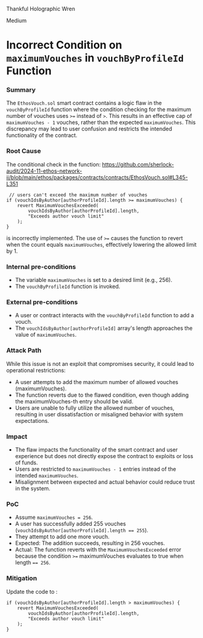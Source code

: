 Thankful Holographic Wren

Medium

# Incorrect Condition on `maximumVouches` in `vouchByProfileId` Function

### Summary

The `EthosVouch.sol` smart contract contains a logic flaw in the `vouchByProfileId` function where the condition checking for the maximum number of vouches uses `>=` instead of `>`. This results in an effective cap of `maximumVouches - 1` vouches, rather than the expected `maximumVouches`. This discrepancy may lead to user confusion and restricts the intended functionality of the contract.

### Root Cause

The conditional check in the function:  https://github.com/sherlock-audit/2024-11-ethos-network-ii/blob/main/ethos/packages/contracts/contracts/EthosVouch.sol#L345-L351

```Solidity
 // users can't exceed the maximum number of vouches
if (vouchIdsByAuthor[authorProfileId].length >= maximumVouches) {
    revert MaximumVouchesExceeded(
        vouchIdsByAuthor[authorProfileId].length,
        "Exceeds author vouch limit"
    );
}
```
is incorrectly implemented. The use of `>=` causes the function to revert when the count equals `maximumVouches`, effectively lowering the allowed limit by 1.

### Internal pre-conditions

* The variable `maximumVouches` is set to a desired limit (e.g., 256).
* The `vouchByProfileId` function is invoked.

### External pre-conditions

* A user or contract interacts with the `vouchByProfileId` function to add a vouch.
* The `vouchIdsByAuthor[authorProfileId]` array's length approaches the value of `maximumVouches`.

### Attack Path

While this issue is not an exploit that compromises security, it could lead to operational restrictions:

* A user attempts to add the maximum number of allowed vouches (maximumVouches).
* The function reverts due to the flawed condition, even though adding the maximumVouches-th entry should be valid.
* Users are unable to fully utilize the allowed number of vouches, resulting in user dissatisfaction or misaligned behavior with system expectations.

### Impact

* The flaw impacts the functionality of the smart contract and user experience but does not directly expose the contract to exploits or loss of funds. 
* Users are restricted to `maximumVouches - 1` entries instead of the intended `maximumVouches`.
* Misalignment between expected and actual behavior could reduce trust in the system.

### PoC

* Assume `maximumVouches = 256`.
* A user has successfully added 255 vouches (`vouchIdsByAuthor[authorProfileId].length == 255`).
* They attempt to add one more vouch.
* Expected: The addition succeeds, resulting in 256 vouches.
* Actual: The function reverts with the `MaximumVouchesExceeded` error because the condition `>=` maximumVouches evaluates to true when length `== 256`.

### Mitigation

Update the code to : 
```Solidity
if (vouchIdsByAuthor[authorProfileId].length > maximumVouches) {
    revert MaximumVouchesExceeded(
        vouchIdsByAuthor[authorProfileId].length,
        "Exceeds author vouch limit"
    );
}
```